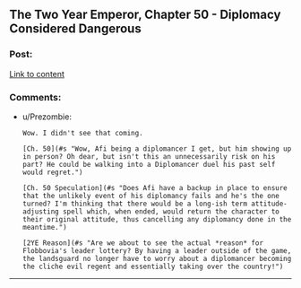 ## The Two Year Emperor, Chapter 50 - Diplomacy Considered Dangerous

### Post:

[Link to content](https://www.fanfiction.net/s/9669819/50/The-Two-Year-Emperor)

### Comments:

- u/Prezombie:
  ```
  Wow. I didn't see that coming.

  [Ch. 50](#s "Wow, Afi being a diplomancer I get, but him showing up in person? Oh dear, but isn't this an unnecessarily risk on his part? He could be walking into a Diplomancer duel his past self would regret.")

  [Ch. 50 Speculation](#s "Does Afi have a backup in place to ensure that the unlikely event of his diplomancy fails and he's the one turned? I'm thinking that there would be a long-ish term attitude-adjusting spell which, when ended, would return the character to their original attitude, thus cancelling any diplomancy done in the meantime.")

  [2YE Reason](#s "Are we about to see the actual *reason* for Flobbovia's leader lottery? By having a leader outside of the game, the landsguard no longer have to worry about a diplomancer becoming the cliche evil regent and essentially taking over the country!")
  ```

---

